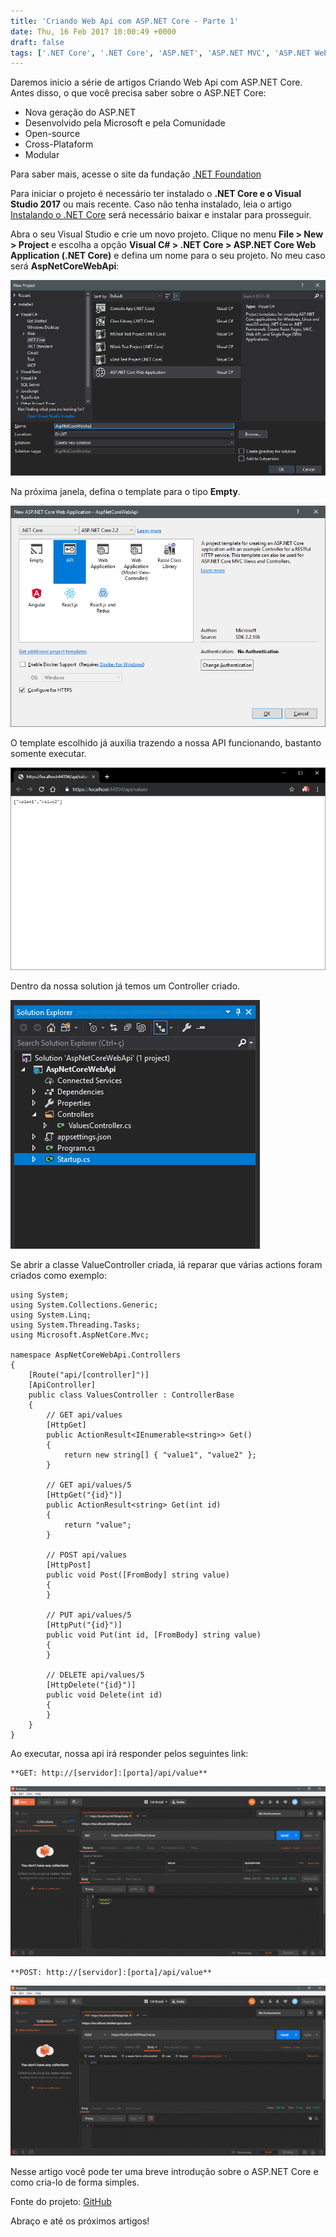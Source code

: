 ```yaml
---
title: 'Criando Web Api com ASP.NET Core - Parte 1'
date: Thu, 16 Feb 2017 10:00:49 +0000
draft: false
tags: ['.NET Core', '.NET Core', 'ASP.NET', 'ASP.NET MVC', 'ASP.NET Web API', 'C#', 'Criando Web Api', 'Criando Web Api ASP.NET Core', 'Desenvolvimento Web API', 'dotnetcore', 'Visual Studio', 'Web API']
---
```


Daremos inicio a série de artigos Criando Web Api com ASP.NET Core. Antes disso, o que você precisa saber sobre o ASP.NET Core:

*   Nova geração do ASP.NET
*   Desenvolvido pela Microsoft e pela Comunidade
*   Open-source
*   Cross-Plataform
*   Modular

Para saber mais, acesse o site da fundação [.NET Foundation](https://dotnetfoundation.org/)

Para iniciar o projeto é necessário ter instalado o **.NET Core e o Visual Studio 2017** ou mais recente. Caso não tenha instalado, leia o artigo [Instalando o .NET Core](https://raphaelcardoso.com.br/instalando-o-net-core) será necessário baixar e instalar para prosseguir.  

Abra o seu Visual Studio e crie um novo projeto. Clique no menu **File > New > Project** e escolha a opção **Visual C# > .NET Core > ASP.NET Core Web Application (.NET Core)** e defina um nome para o seu projeto. No meu caso será **AspNetCoreWebApi**:

![](/contents/2017/02/novo_projeto_webapplication_dotnetcore.png)

Na próxima janela, defina o template para o tipo **Empty**.

![](/contents/2017/02/template_novo_projeto.png)

O template escolhido já auxilia trazendo a nossa API funcionando, bastanto somente executar.

![](/contents/2017/02/resultado_api.png)

Dentro da nossa solution já temos um Controller criado.

![](/contents/2017/02/solutions.png)

Se abrir a classe ValueController criada, iá reparar que várias actions foram criados como exemplo:

```
using System;
using System.Collections.Generic;
using System.Linq;
using System.Threading.Tasks;
using Microsoft.AspNetCore.Mvc;

namespace AspNetCoreWebApi.Controllers
{
    [Route("api/[controller]")]
    [ApiController]
    public class ValuesController : ControllerBase
    {
        // GET api/values
        [HttpGet]
        public ActionResult<IEnumerable<string>> Get()
        {
            return new string[] { "value1", "value2" };
        }

        // GET api/values/5
        [HttpGet("{id}")]
        public ActionResult<string> Get(int id)
        {
            return "value";
        }

        // POST api/values
        [HttpPost]
        public void Post([FromBody] string value)
        {
        }

        // PUT api/values/5
        [HttpPut("{id}")]
        public void Put(int id, [FromBody] string value)
        {
        }

        // DELETE api/values/5
        [HttpDelete("{id}")]
        public void Delete(int id)
        {
        }
    }
}
```

Ao executar, nossa api irá responder pelos seguintes link:

```
**GET: http://[servidor]:[porta]/api/value**
```

![](/contents/2017/02/api_value_get-1024x553.png)

```
**POST: http://[servidor]:[porta]/api/value**
```

![](/contents/2017/02/api_value_post-1024x553.png)

Nesse artigo você pode ter uma breve introdução sobre o ASP.NET Core e como cria-lo de forma simples.

Fonte do projeto: [GitHub](https://github.com/csharpbrasil/AspNetCoreWebApi)

Abraço e até os próximos artigos!